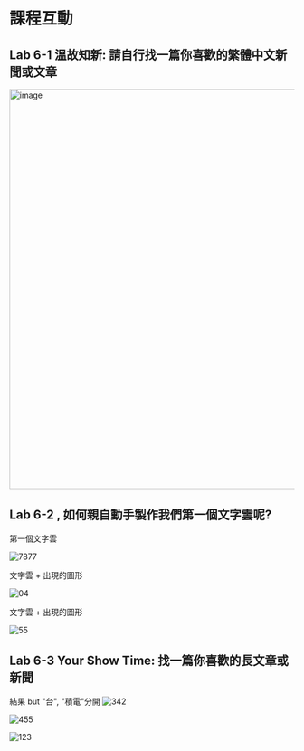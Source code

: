 # 課程互動

## Lab 6-1 溫故知新: 請自行找一篇你喜歡的繁體中文新聞或文章
<img width="707" alt="image" src="https://user-images.githubusercontent.com/89304181/204117252-1fb15f0c-7633-4af0-b7a1-a9d2ee05bd6a.png">


## Lab 6-2 , 如何親自動手製作我們第一個文字雲呢?
第一個文字雲

![7877](https://user-images.githubusercontent.com/89304181/204117289-88c91508-59c3-473c-8a2c-72861fad9e5f.png)

文字雲 + 出現的圖形

![04](https://user-images.githubusercontent.com/89304181/204117291-2a0450d4-2bf9-4d4b-a09c-7ce8355b4232.png)

文字雲 + 出現的圖形

![55](https://user-images.githubusercontent.com/89304181/204117296-317da0ca-5d72-41ee-9bb6-2b6378836c3d.png)


## Lab 6-3 Your Show Time: 找一篇你喜歡的長文章或新聞

結果 but "台", "積電"分開
![342](https://user-images.githubusercontent.com/89304181/204124655-a42ebdfe-4e64-4c3e-9e34-804269b8dc24.png)

![455](https://user-images.githubusercontent.com/89304181/204124791-62bf61d0-cdb7-4ac8-9cea-589c1110fdf0.png)

![123](https://user-images.githubusercontent.com/89304181/204124757-e7a2091e-0e61-4dcc-81eb-7e0bbdbd42ca.png)

